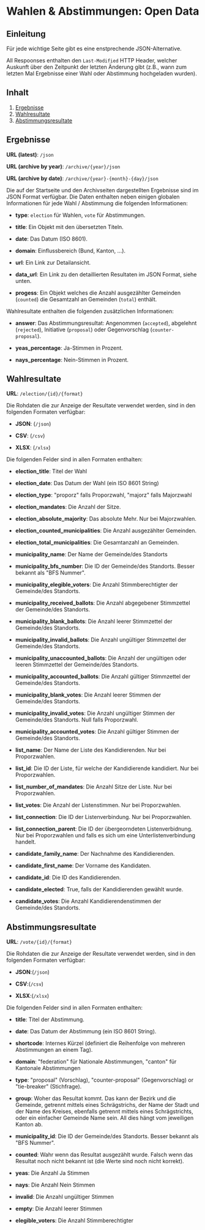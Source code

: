 # Wahlen & Abstimmungen: Open Data

## Einleitung

Für jede wichtige Seite gibt es eine enstprechende JSON-Alternative.

All Respoonses enthalten den `Last-Modified` HTTP Header, welcher Auskunft über den Zeitpunkt der letzten Änderung gibt (z.B., wann zum letzten Mal Ergebnisse einer Wahl oder Abstimmung hochgeladen wurden).


## Inhalt

1. [Ergebnisse](#ergebnisse)
2. [Wahlresultate](#wahlresultate)
3. [Abstimmungsresultate](#abstimmungsresultate)

## Ergebnisse

**URL (latest)**: `/json`

**URL (archive by year)**: `/archive/{year}/json`

**URL (archive by date)**: `/archive/{year}-{month}-{day}/json`

Die auf der Startseite und den Archivseiten dargestellten Ergebnisse sind im JSON Format verfügbar. Die Daten enthalten neben einigen globalen Informationen für jede Wahl / Abstimmung die folgenden Informationen:

- **type**: `election` für Wahlen, `vote` für Abstimmungen.

- **title**: Ein Objekt mit den übersetzten Titeln.

- **date**: Das Datum (ISO 8601).

- **domain**: Einflussbereich (Bund, Kanton, ...).

- **url**: Ein Link zur Detailansicht.

- **data_url**: Ein Link zu den detaillierten Resultaten im JSON Format, siehe unten.

- **progess**: Ein Objekt welches die Anzahl ausgezählter Gemeinden (`counted`) die Gesamtzahl an Gemeinden (`total`) enthält.

Wahlresultate enthalten die folgenden zusätzlichen Informationen:

- **answer**: Das Abstimmungsresultat: Angenommen (`accepted`), abgelehnt (`rejected`), Initiative (`proposal`) oder Gegenvorschlag (`counter-proposal`).

- **yeas_percentage**: Ja-Stimmen in Prozent.

- **nays_percentage**: Nein-Stimmen in Prozent.

## Wahlresultate

**URL**: `/election/{id}/{format}`

Die Rohdaten die zur Anzeige der Resultate verwendet werden, sind in den folgenden Formaten verfügbar:

- **JSON**: (`/json`)

- **CSV**: (`/csv`)

- **XLSX**: (`/xlsx`)

Die folgenden Felder sind in allen Formaten enthalten:

- **election_title**: Titel der Wahl

- **election_date**: Das Datum der Wahl (ein ISO 8601 String)

- **election_type**: "proporz" falls Proporzwahl, "majorz" falls Majorzwahl

- **election_mandates**: Die Anzahl der Sitze.

- **election_absolute_majority**: Das absolute Mehr. Nur bei Majorzwahlen.

- **election_counted_municipalities**: Die Anzahl ausgezählter Gemeinden.

- **election_total_municipalities**: Die Gesamtanzahl an Gemeinden.

- **municipality_name**: Der Name der Gemeinde/des Standorts

- **municipality_bfs_number**: Die ID der Gemeinde/des Standorts. Besser bekannt als "BFS Nummer".

- **municipality_elegible_voters**: Die Anzahl Stimmberechtigter der Gemeinde/des Standorts.

- **municipality_received_ballots**: Die Anzahl abgegebener Stimmzettel der Gemeinde/des Standorts.

- **municipality_blank_ballots**: Die Anzahl leerer Stimmzettel der Gemeinde/des Standorts.

- **municipality_invalid_ballots**: Die Anzahl ungültiger Stimmzettel der Gemeinde/des Standorts.

- **municipality_unaccounted_ballots**: Die Anzahl der ungültigen oder leeren Stimmzettel der Gemeinde/des Standorts.

- **municipality_accounted_ballots**: Die Anzahl gültiger Stimmzettel der Gemeinde/des Standorts.

- **municipality_blank_votes**: Die Anzahl leerer Stimmen der Gemeinde/des Standorts.

- **municipality_invalid_votes**: Die Anzahl ungültiger Stimmen der Gemeinde/des Standorts. Null falls Proporzwahl.

- **municipality_accounted_votes**: Die Anzahl gültiger Stimmen der Gemeinde/des Standorts.

- **list_name**: Der Name der Liste des Kandidierenden. Nur bei Proporzwahlen.

- **list_id**: Die ID der Liste, für welche der Kandidierende kandidiert. Nur bei Proporzwahlen.

- **list_number_of_mandates**: Die Anzahl Sitze der Liste. Nur bei Proporzwahlen.

- **list_votes**: Die Anzahl der Listenstimmen. Nur bei Proporzwahlen.

- **list_connection**: Die ID der Listenverbindung. Nur bei Proporzwahlen.

- **list_connection_parent**: Die ID der übergeorndeten Listenverbidnung. Nur bei Proporzwahlen und falls es sich um eine Unterlistenverbindung handelt.

- **candidate_family_name**: Der Nachnahme des Kandidierenden.

- **candidate_first_name**: Der Vorname des Kandidaten.

- **candidate_id**: Die ID des Kandidierenden.

- **candidate_elected**: True, falls der Kandidierenden gewählt wurde.

- **candidate_votes**: Die Anzahl Kandidierendenstimmen der Gemeinde/des Standorts.

## Abstimmungsresultate

**URL**: `/vote/{id}/{format}`

Die Rohdaten die zur Anzeige der Resultate verwendet werden, sind in den folgenden Formaten verfügbar:

- **JSON**:(`/json`)

- **CSV**:(`/csv`)

- **XLSX**:(`/xlsx`)

Die folgenden Felder sind in allen Formaten enthalten:

- **title**: Titel der Abstimmung.

- **date**: Das Datum der Abstimmung (ein ISO 8601 String).

- **shortcode**: Internes Kürzel (definiert die Reihenfolge von mehreren Abstimmungen an einem Tag).

- **domain**: "federation" für Nationale Abstimmungen, "canton" für Kantonale Abstimmungen

- **type**: "proposal" (Vorschlag), "counter-proposal" (Gegenvorschlag) or "tie-breaker" (Stichfrage).

- **group**: Woher das Resultat kommt. Das kann der Bezirk und die Gemeinde, getrennt mittels eines Schrägstrichs, der Name der Stadt und der Name des Kreises, ebenfalls getrennt mittels eines Schrägstrichts, oder ein einfacher Gemeinde Name sein. All dies hängt vom jeweiligen Kanton ab.

- **municipality_id**: Die ID der Gemeinde/des Standorts. Besser bekannt als "BFS Nummer".

- **counted**: Wahr wenn das Resultat ausgezählt wurde. Falsch wenn das Resultat noch nicht bekannt ist (die Werte sind noch nicht korrekt).

- **yeas**: Die Anzahl Ja Stimmen

- **nays**: Die Anzahl Nein Stimmen

- **invalid**: Die Anzahl ungültiger Stimmen

- **empty**: Die Anzahl leerer Stimmen

- **elegible_voters**: Die Anzahl Stimmberechtigter
